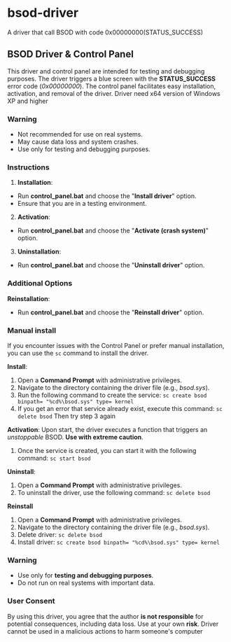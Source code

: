 # bsod-driver
A driver that call BSOD with code 0x00000000(STATUS_SUCCESS)

## BSOD Driver & Control Panel
This driver and control panel are intended for testing and debugging purposes. The driver triggers a blue screen with the **STATUS_SUCCESS** error code (*0x00000000*). The control panel facilitates easy installation, activation, and removal of the driver. Driver need x64 version of Windows XP and higher

### Warning
- Not recommended for use on real systems.
- May cause data loss and system crashes.
- Use only for testing and debugging purposes.

### Instructions
1. **Installation**:
 - Run **control_panel.bat** and choose the "**Install driver**" option.
 - Ensure that you are in a testing environment.

2. **Activation**:
 - Run **control_panel.bat** and choose the "**Activate (crash system)**" option.

3. **Uninstallation**:
 - Run **control_panel.bat** and choose the "**Uninstall driver**" option.

### Additional Options
**Reinstallation**:
 - Run **control_panel.bat** and choose the "**Reinstall driver**" option.

### Manual install
If you encounter issues with the Control Panel or prefer manual installation, you can use the `sc` command to install the driver.

**Install**:
1. Open a **Command Prompt** with administrative privileges.
2. Navigate to the directory containing the driver file (e.g., *bsod.sys*).
3. Run the following command to create the service:
   `sc create bsod binpath= "%cd%\bsod.sys" type= kernel`
4. If you get an error that service already exist, execute this command:
   `sc delete bsod`
   Then try step 3 again
   
**Activation**:
Upon start, the driver executes a function that triggers an *unstoppable* BSOD. **Use with extreme caution**.
1. Once the service is created, you can start it with the following command:
   `sc start bsod`

**Uninstall**:
1. Open a **Command Prompt** with administrative privileges.
2. To uninstall the driver, use the following command:
   `sc delete bsod`

**Reinstall**
1. Open a **Command Prompt** with administrative privileges.
2. Navigate to the directory containing the driver file (e.g., *bsod.sys*).
3. Delete driver:
   `sc delete bsod`
4. Install driver:
   `sc create bsod binpath= "%cd%\bsod.sys" type= kernel`

### Warning
- Use only for **testing and debugging purposes**.
- Do not run on real systems with important data.

### User Consent
By using this driver, you agree that the author **is not responsible** for potential consequences, including data loss. Use at your own **risk**. Driver cannot be used in a malicious actions to harm someone's computer
